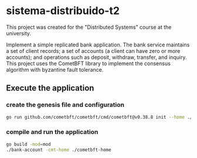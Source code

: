 # sistema-distribuido-t2

This project was created for the "Distributed Systems" course at the university.

Implement a simple replicated bank application. The bank service maintains a set of client records; a set of accounts (a client can have zero or more accounts); and operations such as deposit, withdraw, transfer, and inquiry. This project uses the CometBFT library to implement the consensus algorithm with byzantine fault tolerance.

## Execute the application

### create the genesis file and configuration
```bash
go run github.com/cometbft/cometbft/cmd/cometbft@v0.38.8 init --home ./cometbft-home

```

### compile and run the application

```bash
go build -mod=mod
./bank-account -cmt-home ./cometbft-home
```